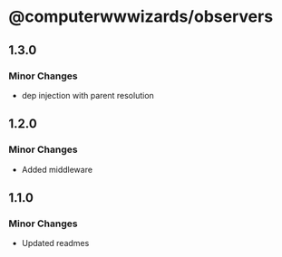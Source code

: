# @computerwwwizards/observers

## 1.3.0

### Minor Changes

- dep injection with parent resolution

## 1.2.0

### Minor Changes

- Added middleware

## 1.1.0

### Minor Changes

- Updated readmes
